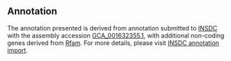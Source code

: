 

Annotation
----------

The annotation presented is derived from annotation submitted to
[INSDC](http://www.insdc.org) with the assembly accession
[GCA\_001632355.1](http://www.ebi.ac.uk/ena/data/view/GCA_001632355.1),
with additional non-coding genes derived from
[Rfam](http://rfam.xfam.org/). For more details, please visit [INSDC
annotation
import](http://ensemblgenomes.org/info/data/insdc_annotation).
